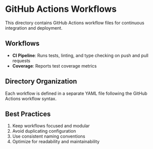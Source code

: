 # GitHub Actions Workflows

This directory contains GitHub Actions workflow files for continuous integration and deployment.

## Workflows

- **CI Pipeline**: Runs tests, linting, and type checking on push and pull requests
- **Coverage**: Reports test coverage metrics

## Directory Organization

Each workflow is defined in a separate YAML file following the GitHub Actions workflow syntax.

## Best Practices

1. Keep workflows focused and modular
2. Avoid duplicating configuration
3. Use consistent naming conventions
4. Optimize for readability and maintainability